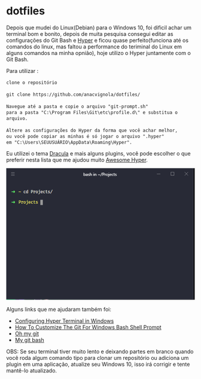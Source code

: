 # dotfiles

Depois que mudei do Linux(Debian) para o Windows 10, foi dificil achar um terminal bom e bonito, depois de muita pesquisa consegui editar as configurações do Git Bash e [Hyper](https://hyper.is/) e ficou quase perfeito(funciona até os comandos do linux, mas faltou a performance do teriminal do Linux em alguns comandos na minha opnião),  hoje utilizo o Hyper juntamente com o Git Bash.

Para utilizar :

    clone o repositório 
   
    git clone https://github.com/anacvignola/dotfiles/
    
    Navegue até a pasta e copie o arquivo "git-prompt.sh"
    para a pasta "C:\Program Files\Git\etc\profile.d\" e substitua o arquivo.
    
    Altere as configurações do Hyper da forma que você achar melhor,
    ou você pode copiar as minhas é só jogar o arquivo ".hyper" 
    em "C:\Users\SEUUSUÁRIO\AppData\Roaming\Hyper".

Eu utilizei o tema [Dracula](https://draculatheme.com/) e mais alguns plugins, você pode escolher o que preferir nesta lista que me ajudou muito [Awesome Hyper](https://github.com/bnb/awesome-hyper).

![terminal](/terminal.PNG)

Alguns links que me ajudaram também foi:

* [Configuring Hyper Terminal in Windows](https://dev.to/droidmakk/configuring-hyper-terminal-in-windows-3j15)
* [How To Customize The Git For Windows Bash Shell Prompt](https://alanbarber.com/post/how-to-customize-the-git-for-windows-bash-shell-prompt/)
* [Oh my git](https://github.com/arialdomartini/oh-my-git)
* [My git bash](https://github.com/xnng/my-git-bash)

OBS: Se seu terminal tiver muito lento e deixando partes em branco quando você roda algum comando tipo para clonar um repositório ou adiciona um plugin em uma aplicação, atualize seu Windows 10, isso irá corrigir e tente mantê-lo atualizado.
